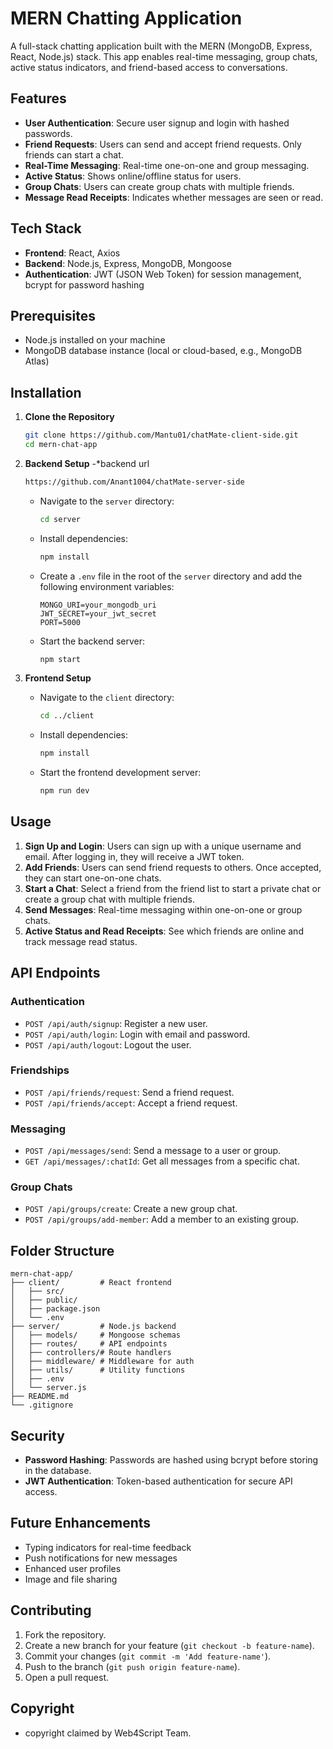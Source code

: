 # MERN Chatting Application

A full-stack chatting application built with the MERN (MongoDB, Express, React, Node.js) stack. This app enables real-time messaging, group chats, active status indicators, and friend-based access to conversations.

## Features

- **User Authentication**: Secure user signup and login with hashed passwords.
- **Friend Requests**: Users can send and accept friend requests. Only friends can start a chat.
- **Real-Time Messaging**: Real-time one-on-one and group messaging.
- **Active Status**: Shows online/offline status for users.
- **Group Chats**: Users can create group chats with multiple friends.
- **Message Read Receipts**: Indicates whether messages are seen or read.

## Tech Stack

- **Frontend**: React, Axios
- **Backend**: Node.js, Express, MongoDB, Mongoose
- **Authentication**: JWT (JSON Web Token) for session management, bcrypt for password hashing

## Prerequisites

- Node.js installed on your machine
- MongoDB database instance (local or cloud-based, e.g., MongoDB Atlas)

## Installation

1. **Clone the Repository**
   ```bash
   git clone https://github.com/Mantu01/chatMate-client-side.git
   cd mern-chat-app
   ```

2. **Backend Setup**
    -*backend url
    ```bash
   https://github.com/Anant1004/chatMate-server-side
   ```


   - Navigate to the `server` directory:
     ```bash
     cd server
     ```
   - Install dependencies:
     ```bash
     npm install
     ```
   - Create a `.env` file in the root of the `server` directory and add the following environment variables:
     ```
     MONGO_URI=your_mongodb_uri
     JWT_SECRET=your_jwt_secret
     PORT=5000
     ```
   - Start the backend server:
     ```bash
     npm start
     ```

3. **Frontend Setup**

   - Navigate to the `client` directory:
     ```bash
     cd ../client
     ```
   - Install dependencies:
     ```bash
     npm install
     ```
   - Start the frontend development server:
     ```bash
     npm run dev
     ```

## Usage

1. **Sign Up and Login**: Users can sign up with a unique username and email. After logging in, they will receive a JWT token.
2. **Add Friends**: Users can send friend requests to others. Once accepted, they can start one-on-one chats.
3. **Start a Chat**: Select a friend from the friend list to start a private chat or create a group chat with multiple friends.
4. **Send Messages**: Real-time messaging within one-on-one or group chats.
5. **Active Status and Read Receipts**: See which friends are online and track message read status.

## API Endpoints

### Authentication
- `POST /api/auth/signup`: Register a new user.
- `POST /api/auth/login`: Login with email and password.
- `POST /api/auth/logout`: Logout the user.

### Friendships
- `POST /api/friends/request`: Send a friend request.
- `POST /api/friends/accept`: Accept a friend request.

### Messaging
- `POST /api/messages/send`: Send a message to a user or group.
- `GET /api/messages/:chatId`: Get all messages from a specific chat.

### Group Chats
- `POST /api/groups/create`: Create a new group chat.
- `POST /api/groups/add-member`: Add a member to an existing group.

## Folder Structure

```plaintext
mern-chat-app/
├── client/         # React frontend
│   ├── src/
│   ├── public/
│   ├── package.json
│   └── .env
├── server/         # Node.js backend
│   ├── models/     # Mongoose schemas
│   ├── routes/     # API endpoints
│   ├── controllers/# Route handlers
│   ├── middleware/ # Middleware for auth
│   ├── utils/      # Utility functions
│   ├── .env
│   └── server.js
├── README.md
└── .gitignore
```

## Security

- **Password Hashing**: Passwords are hashed using bcrypt before storing in the database.
- **JWT Authentication**: Token-based authentication for secure API access.

## Future Enhancements

- Typing indicators for real-time feedback
- Push notifications for new messages
- Enhanced user profiles
- Image and file sharing

## Contributing

1. Fork the repository.
2. Create a new branch for your feature (`git checkout -b feature-name`).
3. Commit your changes (`git commit -m 'Add feature-name'`).
4. Push to the branch (`git push origin feature-name`).
5. Open a pull request.

## Copyright

- copyright claimed by Web4Script Team.
